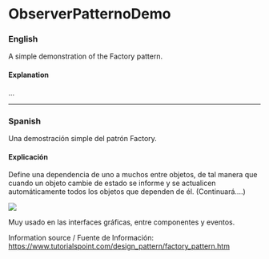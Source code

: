 # ObserverPatternoDemo

### English
A simple demonstration of the Factory pattern. 

#### Explanation
...

<hr/>

### Spanish
Una demostración simple del patrón Factory.

#### Explicación
Define una dependencia de uno a muchos entre objetos, de tal manera que cuando un objeto cambie de estado se informe y se actualicen automáticamente todos los objetos que dependen de él. (Continuará....)

<img src="http://www3.uji.es/~belfern/Docencia/Presentaciones/ProgramacionAvanzada/Tema2/imagenes/observer.png" />

Muy usado en las interfaces gráficas, entre componentes y eventos.

Information source / Fuente de Información:
https://www.tutorialspoint.com/design_pattern/factory_pattern.htm
